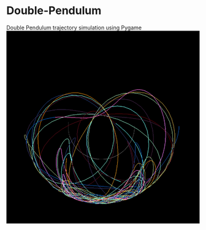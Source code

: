 # Double-Pendulum
Double Pendulum trajectory simulation using Pygame
![Screenshot](images/img1.png)


